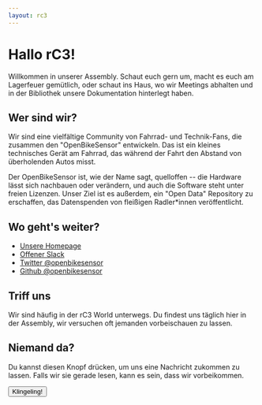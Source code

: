 ```yaml
---
layout: rc3
---
```


# Hallo rC3!

Willkommen in unserer Assembly. Schaut euch gern um, macht es euch am
Lagerfeuer gemütlich, oder schaut ins Haus, wo wir Meetings abhalten und in der
Bibliothek unsere Dokumentation hinterlegt haben.

## Wer sind wir?

Wir sind eine vielfältige Community von Fahrrad- und Technik-Fans, die zusammen
den "OpenBikeSensor" entwickeln. Das ist ein kleines technisches Gerät am
Fahrrad, das während der Fahrt den Abstand von überholenden Autos misst.

Der OpenBikeSensor ist, wie der Name sagt, quelloffen -- die Hardware lässt
sich nachbauen oder verändern, und auch die Software steht unter freien
Lizenzen. Unser Ziel ist es außerdem, ein "Open Data" Repository zu erschaffen,
das Datenspenden von fleißigen Radler\*innen veröffentlicht.

## Wo geht's weiter?

* [Unsere Homepage](https://openbikesensor.github.io)
* [Offener Slack](https://openbikesensor.org/slack)
* [Twitter @openbikesensor](https://twitter.com/openbikesensor)
* [Github @openbikesensor](https://github.com/openbikesensor)

## Triff uns

Wir sind häufig in der rC3 World unterwegs. Du findest uns täglich hier in der
Assembly, wir versuchen oft jemanden vorbeischauen zu lassen.


## Niemand da?

Du kannst diesen Knopf drücken, um uns eine Nachricht zukommen zu lassen. Falls
wir sie gerade lesen, kann es sein, dass wir vorbeikommen.


<button class="trigger-slack-message">Klingeling!</button>

